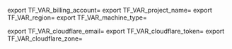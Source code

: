 export TF_VAR_billing_account=
export TF_VAR_project_name=
export TF_VAR_region=
export TF_VAR_machine_type=

export TF_VAR_cloudflare_email=
export TF_VAR_cloudflare_token=
export TF_VAR_cloudflare_zone=
